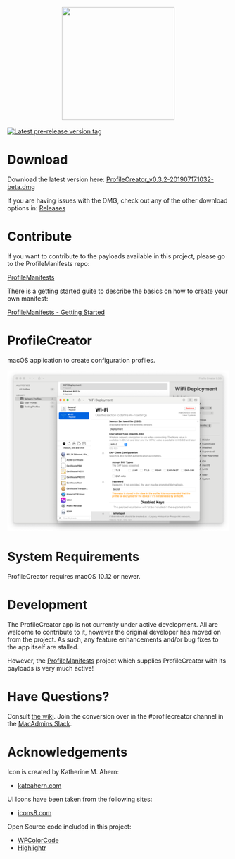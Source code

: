 <p align="center">
  <img width="256" height="256" src="https://github.com/ProfileCreator/ProfileCreator/blob/master/resources/wiki/256.png">
</p>

[![Latest pre-release version tag](https://img.shields.io/github/tag-date/ProfileCreator/ProfileCreator.svg)](https://github.com/ProfileCreator/ProfileCreator/releases/latest)

# Download

Download the latest version here: [ProfileCreator_v0.3.2-201907171032-beta.dmg](https://github.com/ProfileCreator/ProfileCreator/releases/download/v0.3.2/ProfileCreator_v0.3.2-201907171032-beta.dmg)

If you are having issues with the DMG, check out any of the other download options in: [Releases](https://github.com/ProfileCreator/ProfileCreator/releases)

# Contribute

If you want to contribute to the payloads available in this project, please go to the ProfileManifests repo:

[ProfileManifests](https://github.com/ProfileCreator/ProfileManifests)

There is a getting started guite to describe the basics on how to create your own manifest:

[ProfileManifests - Getting Started](https://github.com/ProfileCreator/ProfileManifests/wiki/Getting-Started)

# ProfileCreator
macOS application to create configuration profiles.

![ProfileCreator](https://github.com/ProfileCreator/ProfileCreator/blob/master/resources/screenshots/ProfileCreator.png)

# System Requirements
ProfileCreator requires macOS 10.12 or newer.

# Development
The ProfileCreator app is not currently under active development.  All are welcome to contribute to it, however the original developer has moved on from the project.  As such, any feature enhancements and/or bug fixes to the app itself are stalled. 

However, the [ProfileManifests](https://github.com/ProfileCreator/ProfileManifests) project which supplies ProfileCreator with its payloads is very much active!

# Have Questions?
Consult [the wiki](https://github.com/ProfileCreator/ProfileCreator/wiki). Join the conversion over in the #profilecreator channel in the [MacAdmins Slack](https://www.macadmins.org/).

# Acknowledgements

Icon is created by Katherine M. Ahern:

* [kateahern.com](https://kateahern.com)

UI Icons have been taken from the following sites:

* [icons8.com](https://icons8.com)

Open Source code included in this project:

* [WFColorCode](https://github.com/1024jp/WFColorCode)
* [Highlightr](https://github.com/raspu/Highlightr)
